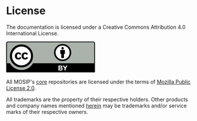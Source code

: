 # License

The documentation is licensed under a Creative Commons Attribution 4.0 International License.

![CC license Image](_images/by.svg)

All MOSIP's [core](https://github.com/mosip) repositories are licensed under the terms of [Mozilla Public License 2.0](https://github.com/mosip/commons/blob/master/LICENSE).

All trademarks are the property of their respective holders. Other products and company names mentioned [herein](https://github.com/mosip) may be trademarks and/or service marks of their respective owners. 
